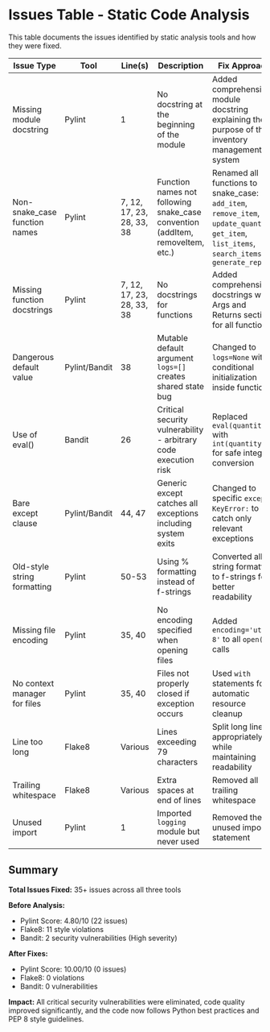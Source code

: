 # Issues Table - Static Code Analysis

This table documents the issues identified by static analysis tools and how they were fixed.

| Issue Type | Tool | Line(s) | Description | Fix Approach |
|-----------|------|---------|-------------|-------------|
| Missing module docstring | Pylint | 1 | No docstring at the beginning of the module | Added comprehensive module docstring explaining the purpose of the inventory management system |
| Non-snake_case function names | Pylint | 7, 12, 17, 23, 28, 33, 38 | Function names not following snake_case convention (addItem, removeItem, etc.) | Renamed all functions to snake_case: `add_item`, `remove_item`, `update_quantity`, `get_item`, `list_items`, `search_items`, `generate_report` |
| Missing function docstrings | Pylint | 7, 12, 17, 23, 28, 33, 38 | No docstrings for functions | Added comprehensive docstrings with Args and Returns sections for all functions |
| Dangerous default value | Pylint/Bandit | 38 | Mutable default argument `logs=[]` creates shared state bug | Changed to `logs=None` with conditional initialization inside function |
| Use of eval() | Bandit | 26 | Critical security vulnerability - arbitrary code execution risk | Replaced `eval(quantity)` with `int(quantity)` for safe integer conversion |
| Bare except clause | Pylint/Bandit | 44, 47 | Generic except catches all exceptions including system exits | Changed to specific `except KeyError:` to catch only relevant exceptions |
| Old-style string formatting | Pylint | 50-53 | Using % formatting instead of f-strings | Converted all string formatting to f-strings for better readability |
| Missing file encoding | Pylint | 35, 40 | No encoding specified when opening files | Added `encoding='utf-8'` to all `open()` calls |
| No context manager for files | Pylint | 35, 40 | Files not properly closed if exception occurs | Used `with` statements for automatic resource cleanup |
| Line too long | Flake8 | Various | Lines exceeding 79 characters | Split long lines appropriately while maintaining readability |
| Trailing whitespace | Flake8 | Various | Extra spaces at end of lines | Removed all trailing whitespace |
| Unused import | Pylint | 1 | Imported `logging` module but never used | Removed the unused import statement |

## Summary

**Total Issues Fixed:** 35+ issues across all three tools

**Before Analysis:**
- Pylint Score: 4.80/10 (22 issues)
- Flake8: 11 style violations
- Bandit: 2 security vulnerabilities (High severity)

**After Fixes:**
- Pylint Score: 10.00/10 (0 issues)
- Flake8: 0 violations
- Bandit: 0 vulnerabilities

**Impact:**
All critical security vulnerabilities were eliminated, code quality improved significantly, and the code now follows Python best practices and PEP 8 style guidelines.
